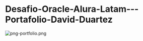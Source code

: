 # Desafio-Oracle-Alura-Latam---Portafolio-David-Duartez

![png-portfolio.png](https://i.postimg.cc/pXDNbZ40/portfolio.png)
